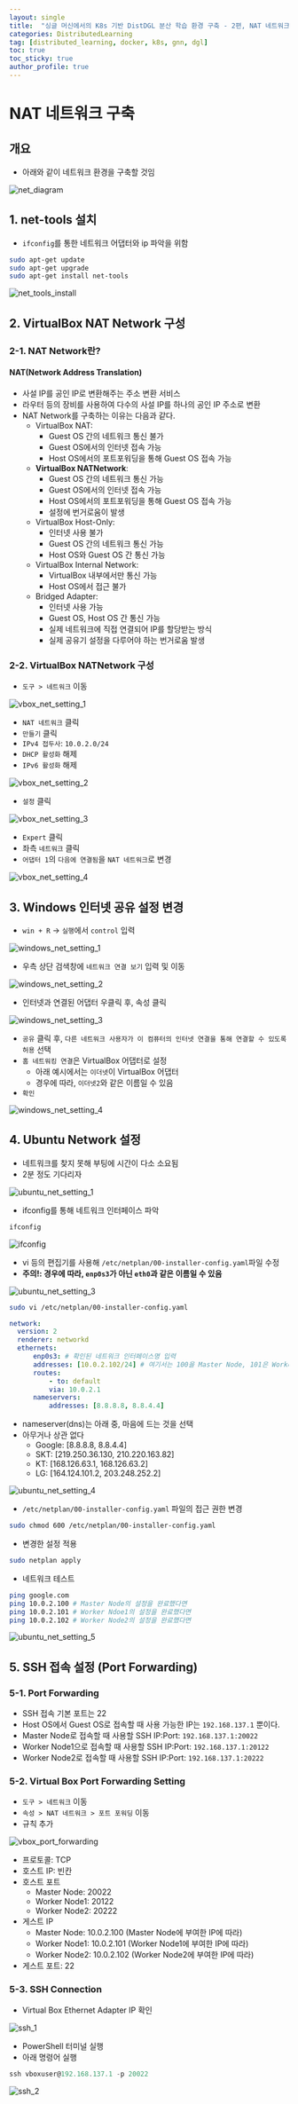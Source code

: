 ```yaml
---
layout: single
title:  "싱글 머신에서의 K8s 기반 DistDGL 분산 학습 환경 구축 - 2편, NAT 네트워크 구축"
categories: DistributedLearning
tag: [distributed_learning, docker, k8s, gnn, dgl]
toc: true
toc_sticky: true
author_profile: true
---
```


# NAT 네트워크 구축
## 개요
- 아래와 같이 네트워크 환경을 구축할 것임

![net_diagram](/images/2025-02-16-DistDGL_on_Docker_2/network_diagram.png)

## 1. net-tools 설치
- `ifconfig`를 통한 네트워크 어댑터와 ip 파악을 위함

```bash
sudo apt-get update
sudo apt-get upgrade
sudo apt-get install net-tools
```

![net_tools_install](/images/2025-02-16-DistDGL_on_Docker_2/net_tools_install.png)

## 2. VirtualBox NAT Network 구성
### 2-1. NAT Network란?
#### NAT(Network Address Translation)
- 사설 IP를 공인 IP로 변환해주는 주소 변환 서비스
- 라우터 등의 장비를 사용하여 다수의 사설 IP를 하나의 공인 IP 주소로 변환
- NAT Network를 구축하는 이유는 다음과 같다.
    - VirtualBox NAT:
        - Guest OS 간의 네트워크 통신 불가
        - Guest OS에서의 인터넷 접속 가능
        - Host OS에서의 포트포워딩을 통해 Guest OS 접속 가능
    - **VirtualBox NATNetwork**:
        - Guest OS 간의 네트워크 통신 가능
        - Guest OS에서의 인터넷 접속 가능
        - Host OS에서의 포트포워딩을 통해 Guest OS 접속 가능
        - 설정에 번거로움이 발생
    - VirtualBox Host-Only:
        - 인터넷 사용 불가
        - Guest OS 간의 네트워크 통신 가능
        - Host OS와 Guest OS 간 통신 가능
    - VirtualBox Internal Network:
        - VirtualBox 내부에서만 통신 가능
        - Host OS에서 접근 불가
    - Bridged Adapter:
        - 인터넷 사용 가능
        - Guest OS, Host OS 간 통신 가능
        - 실제 네트워크에 직접 연결되어 IP를 할당받는 방식
        - 실제 공유기 설정을 다루어야 하는 번거로움 발생

### 2-2. VirtualBox NATNetwork 구성
- `도구 > 네트워크` 이동

![vbox_net_setting_1](/images/2025-02-16-DistDGL_on_Docker_2/vbox_network_setting_1.png)

- `NAT 네트워크` 클릭
- `만들기` 클릭
- `IPv4 접두사`: `10.0.2.0/24`
- `DHCP 활성화` 해제
- `IPv6 활성화` 해제

![vbox_net_setting_2](/images/2025-02-16-DistDGL_on_Docker_2/vbox_network_setting_2.png)

- `설정` 클릭

![vbox_net_setting_3](/images/2025-02-16-DistDGL_on_Docker_2/vbox_network_setting_3.png)

- `Expert` 클릭
- 좌측 `네트워크` 클릭
- `어댑터 1`의 `다음에 연결됨`을 `NAT 네트워크`로 변경

![vbox_net_setting_4](/images/2025-02-16-DistDGL_on_Docker_2/vbox_network_setting_4.png)

## 3. Windows 인터넷 공유 설정 변경
- `win + R` → `실행`에서 `control` 입력

![windows_net_setting_1](/images/2025-02-16-DistDGL_on_Docker_2/windows_network_setting_1.png)

- 우측 상단 검색창에 `네트워크 연결 보기` 입력 및 이동

![windows_net_setting_2](/images/2025-02-16-DistDGL_on_Docker_2/windows_network_setting_2.png)

- 인터넷과 연결된 어댑터 우클릭 후, 속성 클릭

![windows_net_setting_3](/images/2025-02-16-DistDGL_on_Docker_2/windows_network_setting_3.png)

- `공유` 클릭 후, `다른 네트워크 사용자가 이 컴퓨터의 인터넷 연결을 통해 연결할 수 있도록 허용` 선택
- `홈 네트워킹 연결`은 VirtualBox 어댑터로 설정
    - 아래 예시에서는 `이더넷`이 VirtualBox 어댑터
    - 경우에 따라, `이더넷2`와 같은 이름일 수 있음
- `확인`

![windows_net_setting_4](/images/2025-02-16-DistDGL_on_Docker_2/windows_network_setting_4.png)

## 4. Ubuntu Network 설정
- 네트워크를 찾지 못해 부팅에 시간이 다소 소요됨
- 2분 정도 기다리자

![ubuntu_net_setting_1](/images/2025-02-16-DistDGL_on_Docker_2/ubuntu_network_setting_1.png)

- ifconfig를 통해 네트워크 인터페이스 파악

```bash
ifconfig
```

![ifconfig](/images/2025-02-16-DistDGL_on_Docker_2/ifconfig.png)

- vi 등의 편집기를 사용해 `/etc/netplan/00-installer-config.yaml`파일 수정
- **주의!: 경우에 따라, `enp0s3`가 아닌 `eth0`과 같은 이름일 수 있음**

![ubuntu_net_setting_3](/images/2025-02-16-DistDGL_on_Docker_2/ubuntu_network_setting_3.png)

```bash
sudo vi /etc/netplan/00-installer-config.yaml
```

```yaml
network:
  version: 2
  renderer: networkd
  ethernets:
      enp0s3: # 확인된 네트워크 인터페이스명 입력
      addresses: [10.0.2.102/24] # 여기서는 100을 Master Node, 101은 Worker Node 1, 102는 Worker Node 2로 사용
      routes:
          - to: default
          via: 10.0.2.1
      nameservers:
          addresses: [8.8.8.8, 8.8.4.4]
```

- nameserver(dns)는 아래 중, 마음에 드는 것을 선택
- 아무거나 상관 없다
    - Google: [8.8.8.8, 8.8.4.4]
    - SKT: [219.250.36.130, 210.220.163.82]
    - KT: [168.126.63.1, 168.126.63.2]
    - LG: [164.124.101.2, 203.248.252.2]

![ubuntu_net_setting_4](/images/2025-02-16-DistDGL_on_Docker_2/ubuntu_network_setting_4.png)

- `/etc/netplan/00-installer-config.yaml` 파일의 접근 권한 변경

```bash
sudo chmod 600 /etc/netplan/00-installer-config.yaml
```

- 변경한 설정 적용

```bash
sudo netplan apply
```

- 네트워크 테스트

```bash
ping google.com
ping 10.0.2.100 # Master Node의 설정을 완료했다면
ping 10.0.2.101 # Worker Ndoe1의 설정을 완료했다면
ping 10.0.2.102 # Worker Node2의 설정을 완료했다면
```

![ubuntu_net_setting_5](/images/2025-02-16-DistDGL_on_Docker_2/ubuntu_network_setting_5.png)

## 5. SSH 접속 설정 (Port Forwarding)
### 5-1. Port Forwarding
- SSH 접속 기본 포트는 22
- Host OS에서 Guest OS로 접속할 때 사용 가능한 IP는 `192.168.137.1` 뿐이다.
- Master Node로 접속할 때 사용할 SSH IP:Port: `192.168.137.1:20022`
- Worker Node1으로 접속할 때 사용할 SSH IP:Port: `192.168.137.1:20122`
- Worker Node2로 접속할 때 사용할 SSH IP:Port: `192.168.137.1:20222`

### 5-2. Virtual Box Port Forwarding Setting
- `도구 > 네트워크` 이동
- `속성 > NAT 네트워크 > 포트 포워딩` 이동
- 규칙 추가

![vbox_port_forwarding](/images/2025-02-16-DistDGL_on_Docker_2/vbox_port_forwarding_1.png)

- 프로토콜: TCP
- 호스트 IP: 빈칸
- 호스트 포트
    - Master Node: 20022
    - Worker Node1: 20122
    - Worker Node2: 20222
- 게스트 IP
    - Master Node: 10.0.2.100 (Master Node에 부여한 IP에 따라)
    - Worker Node1: 10.0.2.101 (Worker Node1에 부여한 IP에 따라)
    - Worker Node2: 10.0.2.102 (Worker Node2에 부여한 IP에 따라)
- 게스트 포트: 22

### 5-3. SSH Connection
- Virtual Box Ethernet Adapter IP 확인

![ssh_1](/images/2025-02-16-DistDGL_on_Docker_2/ssh_1.png)

- PowerShell 터미널 실행
- 아래 명령어 실행

```powershell
ssh vboxuser@192.168.137.1 -p 20022
```

![ssh_2](/images/2025-02-16-DistDGL_on_Docker_2/ssh_2.png)
